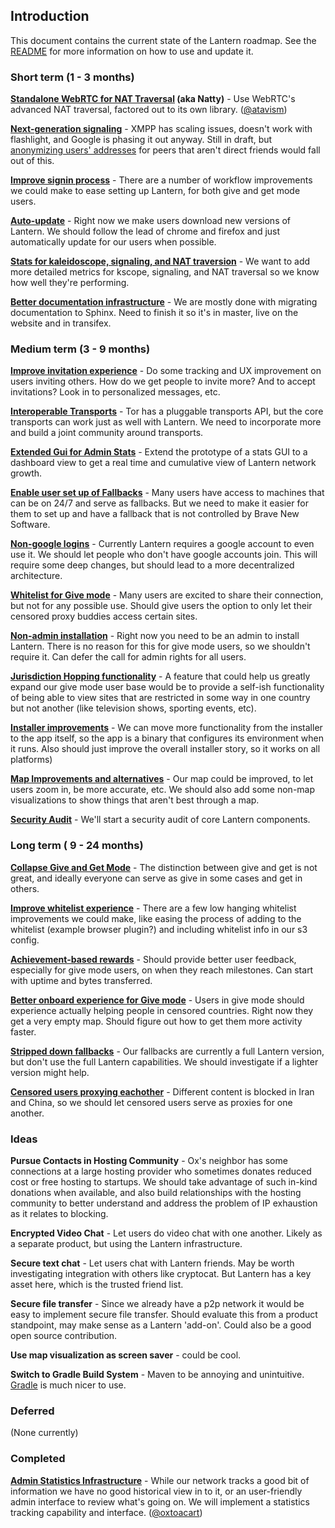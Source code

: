 ## Introduction

This document contains the current state of the Lantern roadmap. See the [README](README.md) for more information
on how to use and update it.

### Short term (1 - 3 months)

**[Standalone WebRTC for NAT Traversal](items/webrtc.md) (aka Natty)** - Use WebRTC's advanced NAT traversal, factored out to its 
own library. ([@atavism](https://github.com/atavism))

**[Next-generation signaling](https://github.com/getlantern/lantern-roadmap/blob/master/lep/DRAFT/003_Simple_Signaling.md)** - XMPP has scaling issues, doesn't work with flashlight, and Google is phasing it out anyway. Still in draft, but [anonymizing users' addresses](items/xmpp.md) for peers that aren't direct friends would fall out of this.

**[Improve signin process](items/signin.md)** - There are a number of workflow improvements we could make to ease 
setting up Lantern, for both give and get mode users.

**[Auto-update](items/autoupdate.md)** - Right now we make users download new versions of Lantern. We should follow the lead of chrome and firefox and just automatically update for our users when possible.

**[Stats for kaleidoscope, signaling, and NAT traversion](items/stats.md)** - We want to add more detailed metrics for kscope, signaling, and NAT traversal so we know how well they're performing.

**[Better documentation infrastructure](items/documentation.md)** - We are mostly done with migrating documentation to Sphinx. Need to finish it so it's in master, live on the website and in transifex.


### Medium term (3 - 9 months)

**[Improve invitation experience](items/invitation.md)** - Do some tracking and UX improvement on users inviting others. How do we get people to invite more? And to accept invitations? Look in to personalized messages, etc.

**[Interoperable Transports](items/transports.md)** - Tor has a pluggable transports API, but the core transports can work just as well with Lantern. We need to incorporate more and build a joint community around transports.

**[Extended Gui for Admin Stats](items/admin-gui.md)** - Extend the prototype of a stats GUI to a dashboard view to get a real time and cumulative view of Lantern network growth.

**[Enable user set up of Fallbacks](items/user-fallbacks.md)** - Many users have access to machines that can be on
24/7 and serve as fallbacks. But we need to make it easier for them to set up and have a fallback that is not controlled by Brave New Software.

**[Non-google logins](items/no-google.md)** - Currently Lantern requires a google account to even use it. We should let people who don't have google accounts join. This will require some deep changes, but should lead to a more decentralized architecture.

**[Whitelist for Give mode](items/give-whitelist.md)** - Many users are excited to share their connection, but not for any possible use. Should give users the option to only let their censored proxy buddies access certain sites.

**[Non-admin installation](items/non-admin-install.md)** - Right now you need to be an admin to install Lantern. There is no reason for this for give mode users, so we shouldn't require it. Can defer the call for admin rights for all users.

**[Jurisdiction Hopping functionality](items/jurisdiction-hopping.md)** - A feature that could help us greatly expand our give mode user base would be to provide a self-ish functionality of being able to view sites that are restricted in some way in one country but not another (like television shows, sporting events, etc).

**[Installer improvements](items/installer.md)** - We can move more functionality from the installer to the app itself, so the app is a binary that configures its environment when it runs. Also should just improve the overall installer story, so it works on all platforms)

**[Map Improvements and alternatives](items/map.md)** - Our map could be improved, to let users zoom in, be more accurate, etc. We should also add some non-map visualizations to show things that aren't best through a map.

**[Security Audit](items/security-audit.md)** - We'll start a security audit of core Lantern components.

### Long term ( 9 - 24 months)

**[Collapse Give and Get Mode](items/collapse-give-get.md)** - The distinction between give and get is not great, and ideally everyone can serve as give in some cases and get in others.

**[Improve whitelist experience](items/whitelist.md)** - There are a few low hanging whitelist improvements we could make, like easing the process of adding to the whitelist (example browser plugin?) and including whitelist info in our s3 config.

**[Achievement-based rewards](items/user-rewards.md)** - Should provide better user feedback, especially for give mode users, on when they reach milestones. Can start with uptime and bytes transferred.

**[Better onboard experience for Give mode](items/give-onboard.md)** - Users in give mode should experience actually helping people in censored countries. Right now they get a very empty map. Should figure out how to get them more activity faster.

**[Stripped down fallbacks](items/stripped-fallbacks.md)** - Our fallbacks are currently a full Lantern version, but don't use the full Lantern capabilities. We should investigate if a lighter version might help.

**[Censored users proxying eachother](items/censored-proxy.md)** - Different content is blocked in Iran and China, so we should let censored users serve as proxies for one another.


### Ideas

**Pursue Contacts in Hosting Community** - Ox's neighbor has some connections at a large hosting provider who sometimes donates reduced cost or free hosting to startups.  We should take advantage of such in-kind donations when available, and also build relationships with the hosting community to better understand and address the problem of IP exhaustion as it relates to blocking.

**Encrypted Video Chat** - Let users do video chat with one another. Likely as a separate product, but using the Lantern infrastructure.

**Secure text chat** - Let users chat with Lantern friends. May be worth investigating integration with others like cryptocat. But Lantern has a key asset here, which is the trusted friend list.

**Secure file transfer** - Since we already have a p2p network it would be easy to implement secure file transfer.
Should evaluate this from a product standpoint, may make sense as a Lantern 'add-on'. Could also be a good open
source contribution.

**Use map visualization as screen saver** - could be cool.

**Switch to Gradle Build System** - Maven to be annoying and unintuitive.  [Gradle](http://www.gradle.org/)
is much nicer to use.

### Deferred

(None currently)


### Completed

**[Admin Statistics Infrastructure](items/stats-infra.md)** - While our network tracks a good bit of information we have
no good historical view in to it, or an user-friendly admin interface to review what's going on. We will implement
a statistics tracking capability and interface. ([@oxtoacart](https://github.com/oxtoacart))

